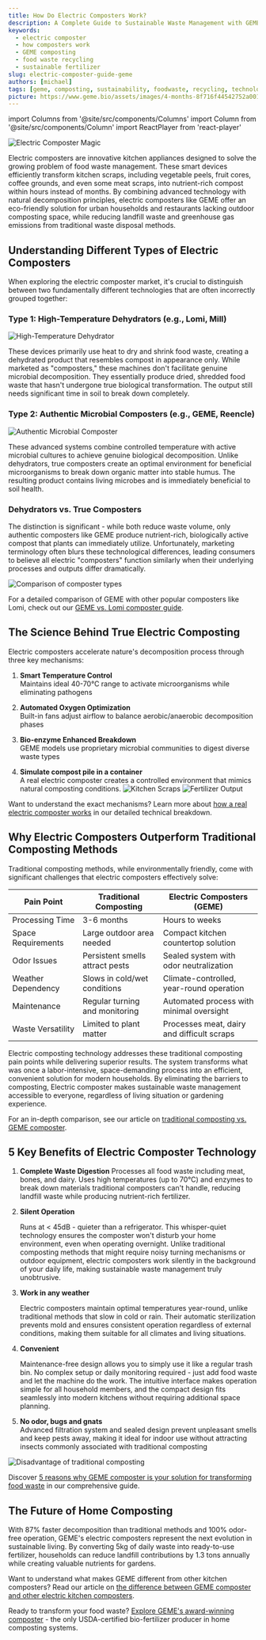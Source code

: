 ```yaml
---
title: How Do Electric Composters Work?
description: A Complete Guide to Sustainable Waste Management with GEME. Discover how electric composters transform food waste efficiently using smart technology. Learn about GEME's innovative features for odor-free home composting.
keywords:
  - electric composter
  - how composters work
  - GEME composting
  - food waste recycling
  - sustainable fertilizer
slug: electric-composter-guide-geme
authors: [michael]
tags: [geme, composting, sustainability, foodwaste, recycling, technology]
picture: https://www.geme.bio/assets/images/4-months-8f716f44542752a0018da292356bf740.png
---
```


import Columns from '@site/src/components/Columns'
import Column from '@site/src/components/Column'
import ReactPlayer from 'react-player'

<head>
    <meta charSet="utf-8" />
    <meta name="twitter:card" content="summary_large_image" />
    <meta data-rh="true" property="og:image" content="https://www.geme.bio/assets/images/4-months-8f716f44542752a0018da292356bf740.png" />
    <meta data-rh="true" name="twitter:image" content="https://www.geme.bio/assets/images/4-months-8f716f44542752a0018da292356bf740.png"/>
    <meta data-rh="true" property="og:url" content="https://www.geme.bio/assets/images/4-months-8f716f44542752a0018da292356bf740.png"/>
    <meta data-rh="true" property="og:locale" content="en"/>
</head>

![Electric Composter Magic](./img/4-months.png)

Electric composters are innovative kitchen appliances designed to solve the growing problem of food waste management. These smart devices efficiently transform kitchen scraps, including vegetable peels, fruit cores, coffee grounds, and even some meat scraps, into nutrient-rich compost within hours instead of months. By combining advanced technology with natural decomposition principles, electric composters like GEME offer an eco-friendly solution for urban households and restaurants lacking outdoor composting space, while reducing landfill waste and greenhouse gas emissions from traditional waste disposal methods.

<!-- truncate -->

## Understanding Different Types of Electric Composters

When exploring the electric composter market, it's crucial to distinguish between two fundamentally different technologies that are often incorrectly grouped together:

### Type 1: High-Temperature Dehydrators (e.g., Lomi, Mill)

![High-Temperature Dehydrator](./img/dehydrator.png)

These devices primarily use heat to dry and shrink food waste, creating a dehydrated product that resembles compost in appearance only. While marketed as "composters," these machines don't facilitate genuine microbial decomposition. They essentially produce dried, shredded food waste that hasn't undergone true biological transformation. The output still needs significant time in soil to break down completely.

### Type 2: Authentic Microbial Composters (e.g., GEME, Reencle)

![Authentic Microbial Composter](./img/how-does-geme-composter-works.gif)

These advanced systems combine controlled temperature with active microbial cultures to achieve genuine biological decomposition. Unlike dehydrators, true composters create an optimal environment for beneficial microorganisms to break down organic matter into stable humus. The resulting product contains living microbes and is immediately beneficial to soil health.

### Dehydrators vs. True Composters

The distinction is significant - while both reduce waste volume, only authentic composters like GEME produce nutrient-rich, biologically active compost that plants can immediately utilize. Unfortunately, marketing terminology often blurs these technological differences, leading consumers to believe all electric "composters" function similarly when their underlying processes and outputs differ dramatically.

![Comparison of composter types](./img/true-composter-vs-dehydrators.png)

For a detailed comparison of GEME with other popular composters like Lomi, check out our [GEME vs. Lomi composter guide](https://www.geme.bio/blog/lomi-vs-geme-composter).

## The Science Behind True Electric Composting

Electric composters accelerate nature's decomposition process through three key mechanisms:

1. **Smart Temperature Control**  
   Maintains ideal 40-70°C range to activate microorganisms while eliminating pathogens

2. **Automated Oxygen Optimization**  
   Built-in fans adjust airflow to balance aerobic/anaerobic decomposition phases

3. **Bio-enzyme Enhanced Breakdown**  
   GEME models use proprietary microbial communities to digest diverse waste types

4. **Simulate compost pile in a container**  
    A real electric composter creates a controlled environment that mimics natural composting conditions.
   <Columns>
   <Column>
   ![Kitchen Scraps](./img/composter-device.png)
   </Column>
   <Column>
   ![Fertilizer Output](./img/composter-microbes.png)
   </Column>
   </Columns>

Want to understand the exact mechanisms? Learn more about [how a real electric composter works](https://www.geme.bio/blog/how-does-a-real-electric-composter-work) in our detailed technical breakdown.

## Why Electric Composters Outperform Traditional Composting Methods

Traditional composting methods, while environmentally friendly, come with significant challenges that electric composters effectively solve:

| Pain Point         | Traditional Composting          | Electric Composters (GEME)                 |
| ------------------ | ------------------------------- | ------------------------------------------ |
| Processing Time    | 3-6 months                      | Hours to weeks                             |
| Space Requirements | Large outdoor area needed       | Compact kitchen countertop solution        |
| Odor Issues        | Persistent smells attract pests | Sealed system with odor neutralization     |
| Weather Dependency | Slows in cold/wet conditions    | Climate-controlled, year-round operation   |
| Maintenance        | Regular turning and monitoring  | Automated process with minimal oversight   |
| Waste Versatility  | Limited to plant matter         | Processes meat, dairy and difficult scraps |

Electric composting technology addresses these traditional composting pain points while delivering superior results. The system transforms what was once a labor-intensive, space-demanding process into an efficient, convenient solution for modern households. By eliminating the barriers to composting, Electric composter makes sustainable waste management accessible to everyone, regardless of living situation or gardening experience.

For an in-depth comparison, see our article on [traditional composting vs. GEME composter](https://www.geme.bio/blog/traditional-composting-vs-geme-composter).

## 5 Key Benefits of Electric Composter Technology

1. **Complete Waste Digestion**
   Processes all food waste including meat, bones, and dairy. Uses high temperatures (up to 70°C) and enzymes to break down materials traditional composters can't handle, reducing landfill waste while producing nutrient-rich fertilizer.

2. **Silent Operation**

   Runs at < 45dB - quieter than a refrigerator. This whisper-quiet technology ensures the composter won't disturb your home environment, even when operating overnight. Unlike traditional composting methods that might require noisy turning mechanisms or outdoor equipment, electric composters work silently in the background of your daily life, making sustainable waste management truly unobtrusive.

3. **Work in any weather**

   Electric composters maintain optimal temperatures year-round, unlike traditional methods that slow in cold or rain. Their automatic sterilization prevents mold and ensures consistent operation regardless of external conditions, making them suitable for all climates and living situations.

4. **Convenient**

   Maintenance-free design allows you to simply use it like a regular trash bin. No complex setup or daily monitoring required - just add food waste and let the machine do the work. The intuitive interface makes operation simple for all household members, and the compact design fits seamlessly into modern kitchens without requiring additional space planning.

5. **No odor, bugs and gnats**  
   Advanced filtration system and sealed design prevent unpleasant smells and keep pests away, making it ideal for indoor use without attracting insects commonly associated with traditional composting

![Disadvantage of traditional composting](./img/gnats.png)

Discover [5 reasons why GEME composter is your solution for transforming food waste](https://www.geme.bio/blog/transforming-food-waste-5-reasons-why-geme-composter-is-your-solution) in our comprehensive guide.

## The Future of Home Composting

With 87% faster decomposition than traditional methods and 100% odor-free operation, GEME's electric composters represent the next evolution in sustainable living. By converting 5kg of daily waste into ready-to-use fertilizer, households can reduce landfill contributions by 1.3 tons annually while creating valuable nutrients for gardens.

Want to understand what makes GEME different from other kitchen composters? Read our article on [the difference between GEME composter and other electric kitchen composters](https://www.geme.bio/blog/what-is-the-difference-between-geme-composter-and-other-electric-kitchen-composters).

Ready to transform your food waste? [Explore GEME's award-winning composter](https://www.geme.bio) - the only USDA-certified bio-fertilizer producer in home composting systems.
